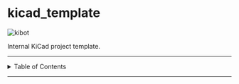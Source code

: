 # kicad_template

![kibot](https://github.com/OntarioTechRacing/kicad_template/actions/workflows/kibot.yaml/badge.svg)

Internal KiCad project template.

---

<details markdown="1">
  <summary>Table of Contents</summary>

</details>

---
